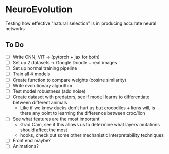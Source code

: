 # NeuroEvolution
Testing how effective "natural selection" is in producing accurate neural networks 


## To Do 
- [ ] Write CNN, ViT -> (pytorch + jax for both)
- [ ] Set up 2 datasets -> Google Doodle + real images 
- [ ] Set up normal training pipeline 
- [ ] Train all 4 models 
- [ ] Create function to compare weights (cosine similarity) 
- [ ] Write evolutionary algorithm
- [ ] Test model robustness (add noise)
- [ ] Create dataset with predators, see if model learns to differentiate between different animals 
    - Like if we know ducks don't hurt us but crocodiles + lions will, is there any point to learning the difference between croc/lion
- [ ] See what features are the most important 
    - Grad Cam, see if this allows us to determine what layers mutations should affect the most  
    - hooks, check out some other mechanistic interpretability techniques 
- [ ] Front end maybe? 
- [ ] Animations? 
